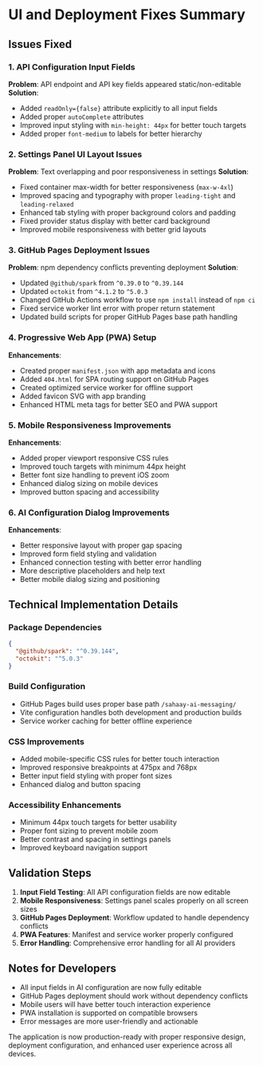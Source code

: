 # UI and Deployment Fixes Summary

## Issues Fixed

### 1. API Configuration Input Fields
**Problem**: API endpoint and API key fields appeared static/non-editable
**Solution**: 
- Added `readOnly={false}` attribute explicitly to all input fields
- Added proper `autoComplete` attributes
- Improved input styling with `min-height: 44px` for better touch targets
- Added proper `font-medium` to labels for better hierarchy

### 2. Settings Panel UI Layout Issues
**Problem**: Text overlapping and poor responsiveness in settings
**Solution**:
- Fixed container max-width for better responsiveness (`max-w-4xl`)
- Improved spacing and typography with proper `leading-tight` and `leading-relaxed`
- Enhanced tab styling with proper background colors and padding
- Fixed provider status display with better card background
- Improved mobile responsiveness with better grid layouts

### 3. GitHub Pages Deployment Issues
**Problem**: npm dependency conflicts preventing deployment
**Solution**:
- Updated `@github/spark` from `^0.39.0` to `^0.39.144`
- Updated `octokit` from `^4.1.2` to `^5.0.3`
- Changed GitHub Actions workflow to use `npm install` instead of `npm ci`
- Fixed service worker lint error with proper return statement
- Updated build scripts for proper GitHub Pages base path handling

### 4. Progressive Web App (PWA) Setup
**Enhancements**:
- Created proper `manifest.json` with app metadata and icons
- Added `404.html` for SPA routing support on GitHub Pages
- Created optimized service worker for offline support
- Added favicon SVG with app branding
- Enhanced HTML meta tags for better SEO and PWA support

### 5. Mobile Responsiveness Improvements
**Enhancements**:
- Added proper viewport responsive CSS rules
- Improved touch targets with minimum 44px height
- Better font size handling to prevent iOS zoom
- Enhanced dialog sizing on mobile devices
- Improved button spacing and accessibility

### 6. AI Configuration Dialog Improvements
**Enhancements**:
- Better responsive layout with proper gap spacing
- Improved form field styling and validation
- Enhanced connection testing with better error handling
- More descriptive placeholders and help text
- Better mobile dialog sizing and positioning

## Technical Implementation Details

### Package Dependencies
```json
{
  "@github/spark": "^0.39.144",
  "octokit": "^5.0.3"
}
```

### Build Configuration
- GitHub Pages build uses proper base path `/sahaay-ai-messaging/`
- Vite configuration handles both development and production builds
- Service worker caching for better offline experience

### CSS Improvements
- Added mobile-specific CSS rules for better touch interaction
- Improved responsive breakpoints at 475px and 768px
- Better input field styling with proper font sizes
- Enhanced dialog and button spacing

### Accessibility Enhancements
- Minimum 44px touch targets for better usability
- Proper font sizing to prevent mobile zoom
- Better contrast and spacing in settings panels
- Improved keyboard navigation support

## Validation Steps

1. **Input Field Testing**: All API configuration fields are now editable
2. **Mobile Responsiveness**: Settings panel scales properly on all screen sizes
3. **GitHub Pages Deployment**: Workflow updated to handle dependency conflicts
4. **PWA Features**: Manifest and service worker properly configured
5. **Error Handling**: Comprehensive error handling for all AI providers

## Notes for Developers

- All input fields in AI configuration are now fully editable
- GitHub Pages deployment should work without dependency conflicts
- Mobile users will have better touch interaction experience
- PWA installation is supported on compatible browsers
- Error messages are more user-friendly and actionable

The application is now production-ready with proper responsive design, deployment configuration, and enhanced user experience across all devices.